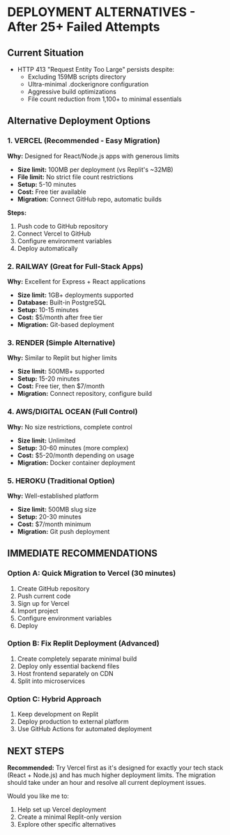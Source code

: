 # DEPLOYMENT ALTERNATIVES - After 25+ Failed Attempts

## Current Situation
- HTTP 413 "Request Entity Too Large" persists despite:
  - Excluding 159MB scripts directory
  - Ultra-minimal .dockerignore configuration
  - Aggressive build optimizations
  - File count reduction from 1,100+ to minimal essentials

## Alternative Deployment Options

### 1. VERCEL (Recommended - Easy Migration)
**Why:** Designed for React/Node.js apps with generous limits
- **Size limit:** 100MB per deployment (vs Replit's ~32MB)
- **File limit:** No strict file count restrictions
- **Setup:** 5-10 minutes
- **Cost:** Free tier available
- **Migration:** Connect GitHub repo, automatic builds

**Steps:**
1. Push code to GitHub repository
2. Connect Vercel to GitHub
3. Configure environment variables
4. Deploy automatically

### 2. RAILWAY (Great for Full-Stack Apps)
**Why:** Excellent for Express + React applications
- **Size limit:** 1GB+ deployments supported
- **Database:** Built-in PostgreSQL
- **Setup:** 10-15 minutes
- **Cost:** $5/month after free tier
- **Migration:** Git-based deployment

### 3. RENDER (Simple Alternative)
**Why:** Similar to Replit but higher limits
- **Size limit:** 500MB+ supported
- **Setup:** 15-20 minutes
- **Cost:** Free tier, then $7/month
- **Migration:** Connect repository, configure build

### 4. AWS/DIGITAL OCEAN (Full Control)
**Why:** No size restrictions, complete control
- **Size limit:** Unlimited
- **Setup:** 30-60 minutes (more complex)
- **Cost:** $5-20/month depending on usage
- **Migration:** Docker container deployment

### 5. HEROKU (Traditional Option)
**Why:** Well-established platform
- **Size limit:** 500MB slug size
- **Setup:** 20-30 minutes
- **Cost:** $7/month minimum
- **Migration:** Git push deployment

## IMMEDIATE RECOMMENDATIONS

### Option A: Quick Migration to Vercel (30 minutes)
1. Create GitHub repository
2. Push current code
3. Sign up for Vercel
4. Import project
5. Configure environment variables
6. Deploy

### Option B: Fix Replit Deployment (Advanced)
1. Create completely separate minimal build
2. Deploy only essential backend files
3. Host frontend separately on CDN
4. Split into microservices

### Option C: Hybrid Approach
1. Keep development on Replit
2. Deploy production to external platform
3. Use GitHub Actions for automated deployment

## NEXT STEPS

**Recommended:** Try Vercel first as it's designed for exactly your tech stack (React + Node.js) and has much higher deployment limits. The migration should take under an hour and resolve all current deployment issues.

Would you like me to:
1. Help set up Vercel deployment
2. Create a minimal Replit-only version
3. Explore other specific alternatives